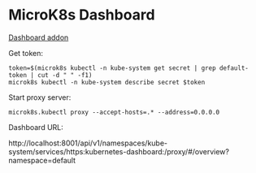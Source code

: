 # MicroK8s Dashboard

[Dashboard addon](https://microk8s.io/docs/addon-dashboard)

Get token:

```
token=$(microk8s kubectl -n kube-system get secret | grep default-token | cut -d " " -f1)
microk8s kubectl -n kube-system describe secret $token
```

Start proxy server:

```
microk8s.kubectl proxy --accept-hosts=.* --address=0.0.0.0
```

Dashboard URL:

http://localhost:8001/api/v1/namespaces/kube-system/services/https:kubernetes-dashboard:/proxy/#/overview?namespace=default
